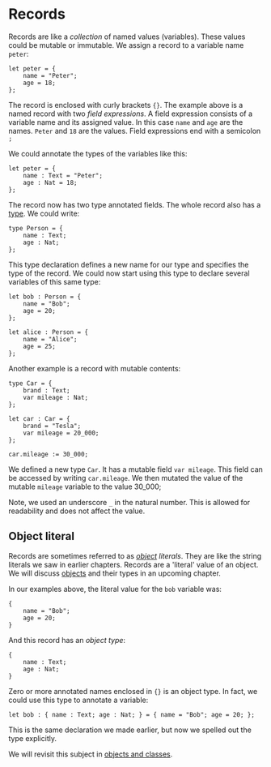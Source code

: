 # Records

Records are like a *collection* of named values (variables). These values could be mutable or immutable. We assign a record to a variable name `peter`:

```motoko
let peter = {
    name = "Peter";
    age = 18;
};
```

The record is enclosed with curly brackets `{}`. The example above is a named record with two *field expressions*. A field expression consists of a variable name and its assigned value. In this case `name` and `age` are the names. `Peter` and `18` are the values. Field expressions end with a semicolon `;`

We could annotate the types of the variables like this:

```motoko
let peter = {
    name : Text = "Peter";
    age : Nat = 18;
};
```

The record now has two type annotated fields. The whole record also has a [type](#object-literal). We could write:

```motoko
type Person = {
    name : Text;
    age : Nat;
};
```

This type declaration defines a new name for our type and specifies the type of the record. We could now start using this type to declare several variables of this same type:

```motoko
let bob : Person = {
    name = "Bob";
    age = 20;
};

let alice : Person = {
    name = "Alice";
    age = 25;
};  
```

Another example is a record with mutable contents:

```motoko
type Car = {
    brand : Text;
    var mileage : Nat;
};

let car : Car = {
    brand = "Tesla";
    var mileage = 20_000;
};

car.mileage := 30_000;
```

We defined a new type `Car`. It has a mutable field `var mileage`. This field can be accessed by writing `car.mileage`. We then mutated the value of the mutable `mileage` variable to the value 30_000; 

Note, we used an underscore `_` in the natural number. This is allowed for readability and does not affect the value.

## Object literal

Records are sometimes referred to as *[object](/common-programming-concepts/objects-and-classes.html) literals*. They are like the string literals we saw in earlier chapters. Records are a 'literal' value of an object. We will discuss [objects](/common-programming-concepts/objects-and-classes.html) and their types in an upcoming chapter.

In our examples above, the literal value for the `bob` variable was:

```motoko
{
    name = "Bob";
    age = 20;
}
```

And this record has an *object type*:

```motoko
{
    name : Text;
    age : Nat;
}
```

Zero or more annotated names enclosed in `{}` is an object type. In fact, we could use this type to annotate a variable:

```motoko
let bob : { name : Text; age : Nat; } = { name = "Bob"; age = 20; };
```

This is the same declaration we made earlier, but now we spelled out the type explicitly. 

We will revisit this subject in [objects and classes](/common-programming-concepts/objects-and-classes.html).

